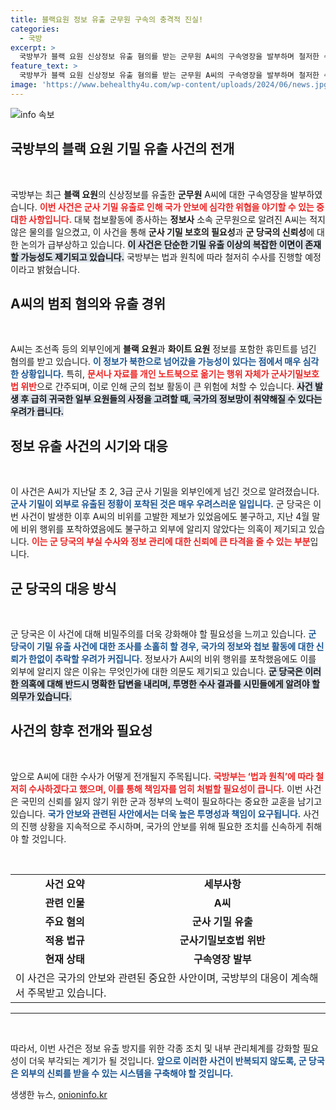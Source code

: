 ```yaml
---
title: 블랙요원 정보 유출 군무원 구속의 충격적 진실!
categories:
  - 국방
excerpt: >
  국방부가 블랙 요원 신상정보 유출 혐의를 받는 군무원 A씨의 구속영장을 발부하며 철저한 수사를 예고했습니다. 기밀 유출로 북한 활동에 위협이 가해질 수 있다는 우려가 커지고 있습니다.
feature_text: >
  국방부가 블랙 요원 신상정보 유출 혐의를 받는 군무원 A씨의 구속영장을 발부하며 철저한 수사를 예고했습니다. 기밀 유출로 북한 활동에 위협이 가해질 수 있다는 우려가 커지고 있습니다.
image: 'https://www.behealthy4u.com/wp-content/uploads/2024/06/news.jpg'
---
```


<p><img src="https://www.behealthy4u.com/wp-content/uploads/2024/06/news.jpg" alt="info 속보" /></p>

<h2 data-ke-size="size26">국방부의 블랙 요원 기밀 유출 사건의 전개</h2>

<p data-ke-size="size16">&nbsp;</p>

<p>국방부는 최근 <strong>블랙 요원</strong>의 신상정보를 유출한 <strong>군무원</strong> A씨에 대한 구속영장을 발부하였습니다. <b><span style="color: #ee2323;">이번 사건은 군사 기밀 유출로 인해 국가 안보에 심각한 위협을 야기할 수 있는 중대한 사항입니다.</span></b> 대북 첩보활동에 종사하는 <strong>정보사</strong> 소속 군무원으로 알려진 A씨는 적지 않은 물의를 일으켰고, 이 사건을 통해 <strong>군사 기밀 보호의 필요성</strong>과 <strong>군 당국의 신뢰성</strong>에 대한 논의가 급부상하고 있습니다. <b><span style="background-color: #21538527;">이 사건은 단순한 기밀 유출 이상의 복잡한 이면이 존재할 가능성도 제기되고 있습니다.</span></b> 국방부는 법과 원칙에 따라 철저히 수사를 진행할 예정이라고 밝혔습니다.</p>

<h2 data-ke-size="size26">A씨의 범죄 혐의와 유출 경위</h2>

<p data-ke-size="size16">&nbsp;</p>

<p>A씨는 조선족 등의 외부인에게 <strong>블랙 요원</strong>과 <strong>화이트 요원</strong> 정보를 포함한 휴민트를 넘긴 혐의를 받고 있습니다. <b><span style="color: #1a5490;">이 정보가 북한으로 넘어갔을 가능성이 있다는 점에서 매우 심각한 상황입니다.</span></b> 특히, <b><span style="color: #ee2323;">문서나 자료를 개인 노트북으로 옮기는 행위 자체가 군사기밀보호법 위반</span></b>으로 간주되며, 이로 인해 군의 첩보 활동이 큰 위험에 처할 수 있습니다. <b><span style="background-color: #21538527;">사건 발생 후 급히 귀국한 일부 요원들의 사정을 고려할 때, 국가의 정보망이 취약해질 수 있다는 우려가 큽니다.</span></b></p>

<h2 data-ke-size="size26">정보 유출 사건의 시기와 대응</h2>

<p data-ke-size="size16">&nbsp;</p>

<p>이 사건은 A씨가 지난달 초 2, 3급 군사 기밀을 외부인에게 넘긴 것으로 알려졌습니다. <b><span style="color: #1a5490;">군사 기밀이 외부로 유출된 정황이 포착된 것은 매우 우려스러운 일입니다.</span></b> 군 당국은 이번 사건이 발생한 이후 A씨의 비위를 고발한 제보가 있었음에도 불구하고, 지난 4월 말에 비위 행위를 포착하였음에도 불구하고 외부에 알리지 않았다는 의혹이 제기되고 있습니다. <b><span style="color: #ee2323;">이는 군 당국의 부실 수사와 정보 관리에 대한 신뢰에 큰 타격을 줄 수 있는 부분</span></b>입니다.</p>

<h2 data-ke-size="size26">군 당국의 대응 방식</h2>

<p data-ke-size="size16">&nbsp;</p>

<p>군 당국은 이 사건에 대해 비밀주의를 더욱 강화해야 할 필요성을 느끼고 있습니다. <b><span style="color: #1a5490;">군 당국이 기밀 유출 사건에 대한 조사를 소홀히 할 경우, 국가의 정보와 첩보 활동에 대한 신뢰가 한없이 추락할 우려가 커집니다.</span></b> 정보사가 A씨의 비위 행위를 포착했음에도 이를 외부에 알리지 않은 이유는 무엇인가에 대한 의문도 제기되고 있습니다. <b><span style="background-color: #21538527;">군 당국은 이러한 의혹에 대해 반드시 명확한 답변을 내리며, 투명한 수사 결과를 시민들에게 알려야 할 의무가 있습니다.</span></b></p>

<h2 data-ke-size="size26">사건의 향후 전개와 필요성</h2>

<p data-ke-size="size16">&nbsp;</p>

<p>앞으로 A씨에 대한 수사가 어떻게 전개될지 주목됩니다. <b><span style="color: #ee2323;">국방부는 ‘법과 원칙’에 따라 철저히 수사하겠다고 했으며, 이를 통해 책임자를 엄히 처벌할 필요성이 큽니다.</span></b> 이번 사건은 국민의 신뢰를 잃지 않기 위한 군과 정부의 노력이 필요하다는 중요한 교훈을 남기고 있습니다. <b><span style="color: #1a5490;">국가 안보와 관련된 사안에서는 더욱 높은 투명성과 책임이 요구됩니다.</span></b> 사건의 진행 상황을 지속적으로 주시하며, 국가의 안보를 위해 필요한 조치를 신속하게 취해야 할 것입니다.</p>

<p data-ke-size="size16">&nbsp;</p>

<table style="width: 100%; border-collapse: collapse;">
<tr>
<td style="text-align: center; height: 17px;"><b>사건 요약</b></td>
<td style="text-align: center; height: 17px;"><b>세부사항</b></td>
</tr>
<tr>
<td style="text-align: center; height: 17px;"><b>관련 인물</b></td>
<td style="text-align: center; height: 17px;"><b>A씨</b></td>
</tr>
<tr>
<td style="text-align: center; height: 17px;"><b>주요 혐의</b></td>
<td style="text-align: center; height: 17px;"><b>군사 기밀 유출</b></td>
</tr>
<tr>
<td style="text-align: center; height: 17px;"><b>적용 법규</b></td>
<td style="text-align: center; height: 17px;"><b>군사기밀보호법 위반</b></td>
</tr>
<tr>
<td style="text-align: center; height: 17px;"><b>현재 상태</b></td>
<td style="text-align: center; height: 17px;"><b>구속영장 발부</b></td>
</tr>
<tr>
<td colspan="2" style="height: 17px;">이 사건은 국가의 안보와 관련된 중요한 사안이며, 국방부의 대응이 계속해서 주목받고 있습니다.</td>
</tr>
</table>

<hr style="border-width: 1px; border-color: #21538527;" />

<p data-ke-size="size16">&nbsp;</p>

<p>따라서, 이번 사건은 정보 유출 방지를 위한 각종 조치 및 내부 관리체계를 강화할 필요성이 더욱 부각되는 계기가 될 것입니다. <b><span style="color: #1a5490;">앞으로 이러한 사건이 반복되지 않도록, 군 당국은 외부의 신뢰를 받을 수 있는 시스템을 구축해야 할 것입니다.</span></b> </p>
생생한 뉴스, <a href="https://onioninfo.kr" rel="dofollow">onioninfo.kr</a>


